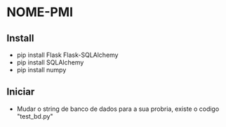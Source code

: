 # NOME-PMI

## Install

- pip install Flask Flask-SQLAlchemy
- pip install SQLAlchemy
- pip install numpy

## Iniciar

- Mudar o string de banco de dados para a sua probria, existe o codigo "test_bd.py"